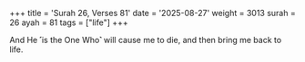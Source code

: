 +++
title = 'Surah 26, Verses 81'
date = '2025-08-27'
weight = 3013
surah = 26
ayah = 81
tags = ["life"]
+++

And He ˹is the One Who˺ will cause me to die, and then bring me back to life.